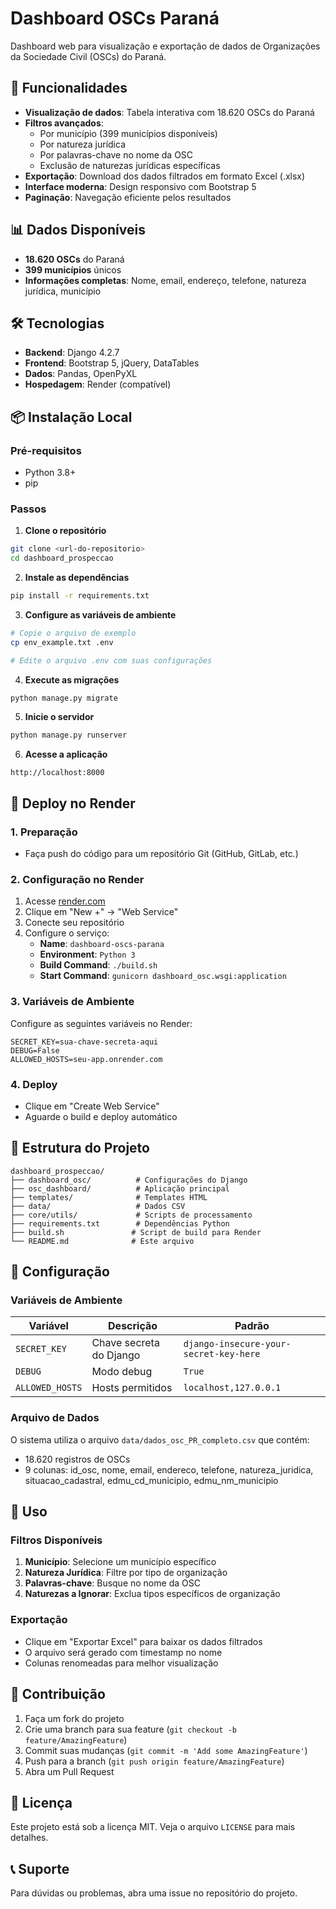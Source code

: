 # Dashboard OSCs Paraná

Dashboard web para visualização e exportação de dados de Organizações da Sociedade Civil (OSCs) do Paraná.

## 🚀 Funcionalidades

- **Visualização de dados**: Tabela interativa com 18.620 OSCs do Paraná
- **Filtros avançados**:
  - Por município (399 municípios disponíveis)
  - Por natureza jurídica
  - Por palavras-chave no nome da OSC
  - Exclusão de naturezas jurídicas específicas
- **Exportação**: Download dos dados filtrados em formato Excel (.xlsx)
- **Interface moderna**: Design responsivo com Bootstrap 5
- **Paginação**: Navegação eficiente pelos resultados

## 📊 Dados Disponíveis

- **18.620 OSCs** do Paraná
- **399 municípios** únicos
- **Informações completas**: Nome, email, endereço, telefone, natureza jurídica, município

## 🛠️ Tecnologias

- **Backend**: Django 4.2.7
- **Frontend**: Bootstrap 5, jQuery, DataTables
- **Dados**: Pandas, OpenPyXL
- **Hospedagem**: Render (compatível)

## 📦 Instalação Local

### Pré-requisitos
- Python 3.8+
- pip

### Passos

1. **Clone o repositório**
```bash
git clone <url-do-repositorio>
cd dashboard_prospeccao
```

2. **Instale as dependências**
```bash
pip install -r requirements.txt
```

3. **Configure as variáveis de ambiente**
```bash
# Copie o arquivo de exemplo
cp env_example.txt .env

# Edite o arquivo .env com suas configurações
```

4. **Execute as migrações**
```bash
python manage.py migrate
```

5. **Inicie o servidor**
```bash
python manage.py runserver
```

6. **Acesse a aplicação**
```
http://localhost:8000
```

## 🚀 Deploy no Render

### 1. Preparação
- Faça push do código para um repositório Git (GitHub, GitLab, etc.)

### 2. Configuração no Render
1. Acesse [render.com](https://render.com)
2. Clique em "New +" → "Web Service"
3. Conecte seu repositório
4. Configure o serviço:
   - **Name**: `dashboard-oscs-parana`
   - **Environment**: `Python 3`
   - **Build Command**: `./build.sh`
   - **Start Command**: `gunicorn dashboard_osc.wsgi:application`

### 3. Variáveis de Ambiente
Configure as seguintes variáveis no Render:
```
SECRET_KEY=sua-chave-secreta-aqui
DEBUG=False
ALLOWED_HOSTS=seu-app.onrender.com
```

### 4. Deploy
- Clique em "Create Web Service"
- Aguarde o build e deploy automático

## 📁 Estrutura do Projeto

```
dashboard_prospeccao/
├── dashboard_osc/          # Configurações do Django
├── osc_dashboard/          # Aplicação principal
├── templates/              # Templates HTML
├── data/                   # Dados CSV
├── core/utils/             # Scripts de processamento
├── requirements.txt        # Dependências Python
├── build.sh               # Script de build para Render
└── README.md              # Este arquivo
```

## 🔧 Configuração

### Variáveis de Ambiente

| Variável | Descrição | Padrão |
|----------|-----------|--------|
| `SECRET_KEY` | Chave secreta do Django | `django-insecure-your-secret-key-here` |
| `DEBUG` | Modo debug | `True` |
| `ALLOWED_HOSTS` | Hosts permitidos | `localhost,127.0.0.1` |

### Arquivo de Dados

O sistema utiliza o arquivo `data/dados_osc_PR_completo.csv` que contém:
- 18.620 registros de OSCs
- 9 colunas: id_osc, nome, email, endereco, telefone, natureza_juridica, situacao_cadastral, edmu_cd_municipio, edmu_nm_municipio

## 🎯 Uso

### Filtros Disponíveis

1. **Município**: Selecione um município específico
2. **Natureza Jurídica**: Filtre por tipo de organização
3. **Palavras-chave**: Busque no nome da OSC
4. **Naturezas a Ignorar**: Exclua tipos específicos de organização

### Exportação

- Clique em "Exportar Excel" para baixar os dados filtrados
- O arquivo será gerado com timestamp no nome
- Colunas renomeadas para melhor visualização

## 🤝 Contribuição

1. Faça um fork do projeto
2. Crie uma branch para sua feature (`git checkout -b feature/AmazingFeature`)
3. Commit suas mudanças (`git commit -m 'Add some AmazingFeature'`)
4. Push para a branch (`git push origin feature/AmazingFeature`)
5. Abra um Pull Request

## 📄 Licença

Este projeto está sob a licença MIT. Veja o arquivo `LICENSE` para mais detalhes.

## 📞 Suporte

Para dúvidas ou problemas, abra uma issue no repositório do projeto.
